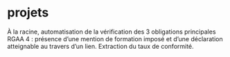 # projets

À la racine, automatisation de la vérification des 3 obligations principales RGAA 4 : présence d’une mention de formation imposé et d’une déclaration atteignable au travers d’un lien. Extraction du taux de conformité.
